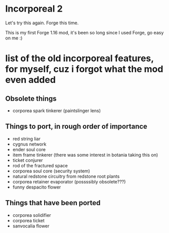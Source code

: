 Incorporeal 2
=============

Let's try this again. Forge this time.

This is my first Forge 1.16 mod, it's been so long since I used Forge, go easy on me :)

# list of the old incorporeal features, for myself, cuz i forgot what the mod even added

## Obsolete things

* corporea spark tinkerer (paintslinger lens)

## Things to port, in rough order of importance

* red string liar
* cygnus network
* ender soul core
* item frame tinkerer (there was some interest in botania taking this on)
* ticket conjurer
* rod of the fractured space
* corporea soul core (security system)
* natural redstone circuitry from redstone root plants
* corporea retainer evaporator (possssibly obsolete???)
* funny despacito flower

## Things that have been ported

* corporea solidifier
* corporea ticket
* sanvocalia flower